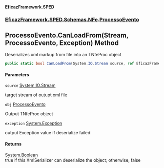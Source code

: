 #### [EficazFramework.SPED](EficazFrameworkSPED.md 'EficazFramework SPED')
### [EficazFramework.SPED.Schemas.NFe](EficazFramework.SPED.Schemas.NFe.md 'EficazFramework.SPED.Schemas.NFe').[ProcessoEvento](EficazFramework.SPED.Schemas.NFe/ProcessoEvento.md 'EficazFramework.SPED.Schemas.NFe.ProcessoEvento')

## ProcessoEvento.CanLoadFrom(Stream, ProcessoEvento, Exception) Method

Deserializes xml markup from file into an TNfeProc object

```csharp
public static bool CanLoadFrom(System.IO.Stream source, ref EficazFramework.SPED.Schemas.NFe.ProcessoEvento obj, ref System.Exception exception);
```
#### Parameters

<a name='EficazFramework.SPED.Schemas.NFe.ProcessoEvento.CanLoadFrom(System.IO.Stream,EficazFramework.SPED.Schemas.NFe.ProcessoEvento,System.Exception).source'></a>

`source` [System.IO.Stream](https://docs.microsoft.com/en-us/dotnet/api/System.IO.Stream 'System.IO.Stream')

target stream of outupt xml file

<a name='EficazFramework.SPED.Schemas.NFe.ProcessoEvento.CanLoadFrom(System.IO.Stream,EficazFramework.SPED.Schemas.NFe.ProcessoEvento,System.Exception).obj'></a>

`obj` [ProcessoEvento](EficazFramework.SPED.Schemas.NFe/ProcessoEvento.md 'EficazFramework.SPED.Schemas.NFe.ProcessoEvento')

Output TNfeProc object

<a name='EficazFramework.SPED.Schemas.NFe.ProcessoEvento.CanLoadFrom(System.IO.Stream,EficazFramework.SPED.Schemas.NFe.ProcessoEvento,System.Exception).exception'></a>

`exception` [System.Exception](https://docs.microsoft.com/en-us/dotnet/api/System.Exception 'System.Exception')

output Exception value if deserialize failed

#### Returns
[System.Boolean](https://docs.microsoft.com/en-us/dotnet/api/System.Boolean 'System.Boolean')  
true if this XmlSerializer can deserialize the object; otherwise, false